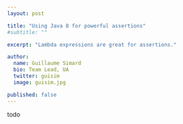 ```yaml
---
layout: post

title: "Using Java 8 for powerful assertions"
#subtitle: ""

excerpt: "Lambda expressions are great for assertions."

author:
  name: Guillaume Simard
  bio: Team Lead, UA
  twitter: guisim
  image: guisim.jpg

published: false
---
```


todo
